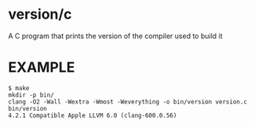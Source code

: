 # version/c

A C program that prints the version of the compiler used to build it

# EXAMPLE

```
$ make
mkdir -p bin/
clang -O2 -Wall -Wextra -Wmost -Weverything -o bin/version version.c
bin/version
4.2.1 Compatible Apple LLVM 6.0 (clang-600.0.56)
```
